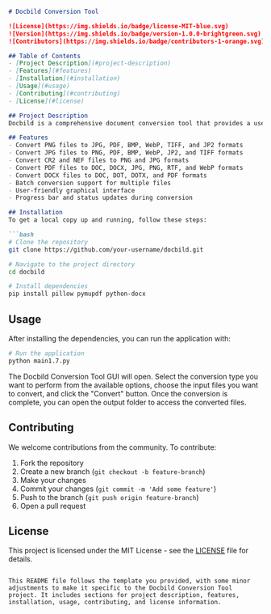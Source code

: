 ```markdown
# Docbild Conversion Tool

![License](https://img.shields.io/badge/license-MIT-blue.svg)
![Version](https://img.shields.io/badge/version-1.0.0-brightgreen.svg)
![Contributors](https://img.shields.io/badge/contributors-1-orange.svg)

## Table of Contents
- [Project Description](#project-description)
- [Features](#features)
- [Installation](#installation)
- [Usage](#usage)
- [Contributing](#contributing)
- [License](#license)

## Project Description
Docbild is a comprehensive document conversion tool that provides a user-friendly interface for converting various file formats. It supports conversions between popular image formats like PNG, JPG, BMP, WebP, TIFF, and JP2, as well as PDF and Word document formats (DOC, DOCX, RTF).

## Features
- Convert PNG files to JPG, PDF, BMP, WebP, TIFF, and JP2 formats
- Convert JPG files to PNG, PDF, BMP, WebP, JP2, and TIFF formats
- Convert CR2 and NEF files to PNG and JPG formats
- Convert PDF files to DOC, DOCX, JPG, PNG, RTF, and WebP formats
- Convert DOCX files to DOC, DOT, DOTX, and PDF formats
- Batch conversion support for multiple files
- User-friendly graphical interface
- Progress bar and status updates during conversion

## Installation
To get a local copy up and running, follow these steps:

```bash
# Clone the repository
git clone https://github.com/your-username/docbild.git

# Navigate to the project directory
cd docbild

# Install dependencies
pip install pillow pymupdf python-docx
```

## Usage
After installing the dependencies, you can run the application with:

```bash
# Run the application
python main1.7.py
```

The Docbild Conversion Tool GUI will open. Select the conversion type you want to perform from the available options, choose the input files you want to convert, and click the "Convert" button. Once the conversion is complete, you can open the output folder to access the converted files.

## Contributing
We welcome contributions from the community. To contribute:

1. Fork the repository
2. Create a new branch (`git checkout -b feature-branch`)
3. Make your changes
4. Commit your changes (`git commit -m 'Add some feature'`)
5. Push to the branch (`git push origin feature-branch`)
6. Open a pull request

## License
This project is licensed under the MIT License - see the [LICENSE](LICENSE) file for details.
```

This README file follows the template you provided, with some minor adjustments to make it specific to the Docbild Conversion Tool project. It includes sections for project description, features, installation, usage, contributing, and license information.
